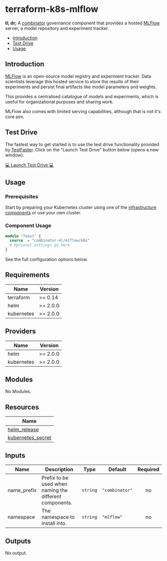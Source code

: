 # terraform-k8s-mlflow

**tl; dr;** A [combinator](https://combinator.ml) governance component that provides a hosted [MLFlow](https://mlflow.org) server, a model repository and experiment tracker.

- [Introduction](#introduction)
- [Test Drive](#test-drive)
- [Usage](#usage)

## Introduction

[MLFlow](https://mlflow.org) is an open-source model registry and experiment tracker. Data scientists leverage this hosted service to store the results of their experiments and persist final artifacts like model parameters and weights.

This provides a centralised catalogue of models and experiments, which is useful for organizational purposes and sharing work.

MLFlow also comes with limited serving capabilities, although that is not it's core aim.

## Test Drive

The fastest way to get started is to use the test drive functionality provided by [TestFaster](https://testfaster.ci). Click on the "Launch Test Drive" button below (opens a new window).

<a href="https://testfaster.ci/launch?embedded=true&amp;repo=https://github.com/combinator-ml/terraform-k8s-mlflow&amp;file=examples/testfaster/.testfaster.yml" target="\_blank">:computer: Launch Test Drive :computer:</a>

## Usage

### Prerequisites

Start by preparing your Kubernetes cluster using one of the [infrastructure components](https://combinator.ml/infrastructure/introduction/) or use your own cluster.

### Component Usage

```terraform
module "feast" {
  source  = "combinator-ml/mlflow/k8s"
  # Optional settings go here
}
```

See the full configuration options below.

## Requirements

| Name | Version |
|------|---------|
| terraform | >= 0.14 |
| helm | >= 2.0.0 |
| kubernetes | >= 2.0.0 |

## Providers

| Name | Version |
|------|---------|
| helm | >= 2.0.0 |
| kubernetes | >= 2.0.0 |

## Modules

No Modules.

## Resources

| Name |
|------|
| [helm_release](https://registry.terraform.io/providers/hashicorp/helm/latest/docs/resources/release) |
| [kubernetes_secret](https://registry.terraform.io/providers/hashicorp/kubernetes/latest/docs/resources/secret) |

## Inputs

| Name | Description | Type | Default | Required |
|------|-------------|------|---------|:--------:|
| name\_prefix | Prefix to be used when naming the different components. | `string` | `"combinator"` | no |
| namespace | The namespace to install into. | `string` | `"mlflow"` | no |

## Outputs

No output.
